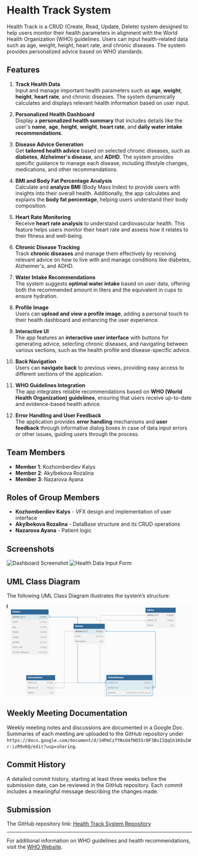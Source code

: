 # Health Track System

Health Track is a CRUD (Create, Read, Update, Delete) system designed to help users monitor their health parameters in alignment with the World Health Organization (WHO) guidelines. Users can input health-related data such as age, weight, height, heart rate, and chronic diseases. The system provides personalized advice based on WHO standards.

## Features
1. **Track Health Data**  
   Input and manage important health parameters such as **age**, **weight**, **height**, **heart rate**, and chronic diseases. The system dynamically calculates and displays relevant health information based on user input.

2. **Personalized Health Dashboard**  
   Display a **personalized health summary** that includes details like the user's **name**, **age**, **height**, **weight**, **heart rate**, and **daily water intake recommendations**.

3. **Disease Advice Generation**  
   Get **tailored health advice** based on selected chronic diseases, such as **diabetes**, **Alzheimer's disease**, and **ADHD**. The system provides specific guidance to manage each disease, including lifestyle changes, medications, and other recommendations.

4. **BMI and Body Fat Percentage Analysis**  
   Calculate and **analyze BMI** (Body Mass Index) to provide users with insights into their overall health. Additionally, the app calculates and explains the **body fat percentage**, helping users understand their body composition.

5. **Heart Rate Monitoring**  
   Receive **heart rate analysis** to understand cardiovascular health. This feature helps users monitor their heart rate and assess how it relates to their fitness and well-being.

6. **Chronic Disease Tracking**  
   Track **chronic diseases** and manage them effectively by receiving relevant advice on how to live with and manage conditions like diabetes, Alzheimer's, and ADHD.

7. **Water Intake Recommendations**  
   The system suggests **optimal water intake** based on user data, offering both the recommended amount in liters and the equivalent in cups to ensure hydration.

8. **Profile Image**  
   Users can **upload and view a profile image**, adding a personal touch to their health dashboard and enhancing the user experience.

9. **Interactive UI**  
   The app features an **interactive user interface** with buttons for generating advice, selecting chronic diseases, and navigating between various sections, such as the health profile and disease-specific advice.

10. **Back Navigation**  
    Users can **navigate back** to previous views, providing easy access to different sections of the application.

11. **WHO Guidelines Integration**  
    The app integrates reliable recommendations based on **WHO (World Health Organization) guidelines**, ensuring that users receive up-to-date and evidence-based health advice.

12. **Error Handling and User Feedback**  
    The application provides **error handling** mechanisms and **user feedback** through informative dialog boxes in case of data input errors or other issues, guiding users through the process.


## Team Members
- **Member 1**: Kozhomberdiev Kalys 
- **Member 2**: Akylbekova Rozalina
- **Member 3**: Nazarova Ayana


## Roles of Group Members
- **Kozhomberdiev Kalys** - VFX design and implementation of user interface
- **Akylbekova Rozalina** - DataBase structure and its CRUD operations
- **Nazarova Ayana** - Patient logic

## Screenshots
![Dashboard Screenshot](src/main/resources/ex2.png)
![Health Data Input Form](src/main/resources/ex1.png)

## UML Class Diagram
The following UML Class Diagram illustrates the system’s structure:

![UML Class Diagram](UML-Diagram.png)

## Weekly Meeting Documentation
Weekly meeting notes and discussions are documented in a Google Doc. Summaries of each meeting are uploaded to the GitHub repository under 
` https://docs.google.com/document/d/1HPmCzfYNsO4fHD55rBF3BsIIQqSh1K8uIWr-izR9vKQ/edit?usp=sharing `.

## Commit History
A detailed commit history, starting at least three weeks before the submission date, can be reviewed in the GitHub repository. Each commit includes a meaningful message describing the changes made.

## Submission
The GitHub repository link:
[Health Track System Repository](https://github.com/rosszzalina/Health-Trackerr)

---

For additional information on WHO guidelines and health recommendations, visit the [WHO Website](https://www.who.int).
